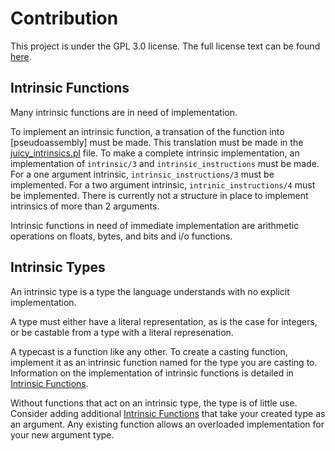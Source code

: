 # Contribution
This project is under the GPL 3.0 license.
The full license text can be found [here](LICENSE.md).

## Intrinsic Functions
Many intrinsic functions are in need of implementation.

To implement an intrinsic function, a transation of the function into [pseudoassembly] must be made. This translation must be made in the [juicy_intrinsics.pl](/juicy_intrinsics.pl) file.
To make a complete intrinsic implementation, an implementation of `intrinsic/3` and `intrinsic_instructions` must be made. For a one argument intrinsic, `intrinsic_instructions/3` must be implemented. For a two argument intrinsic, `intrinic_instructions/4` must be implemented. There is currently not a structure in place to implement intrinsics of more than 2 arguments.

Intrinsic functions in need of immediate implementation are arithmetic operations on floats, bytes, and bits and i/o functions.

## Intrinsic Types
An intrinsic type is a type the language understands with no explicit implementation.

A type must either have a literal representation, as is the case for integers, or be castable from a type with a literal represenation.

A typecast is a function like any other. To create a casting function, implement it as an intrinsic function named for the type you are casting to. Information on the implementation of intrinsic functions is detailed in [Intrinsic Functions](#intrinsic-functions).

Without functions that act on an intrinsic type, the type is of little use.
Consider adding additional [Intrinsic Functions](#intrinsic-functions) that take your created type as an argument. Any existing function allows an overloaded implementation for your new argument type.
